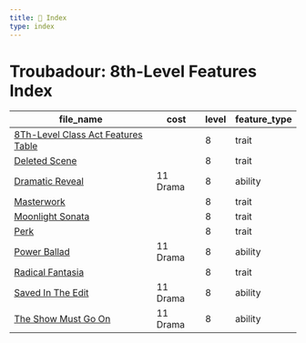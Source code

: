 ```yaml
---
title: 📑 Index
type: index
---
```


# Troubadour: 8th-Level Features Index

| file_name                                                                           | cost     | level | feature_type |
| ----------------------------------------------------------------------------------- | -------- | ----- | ------------ |
| [8Th-Level Class Act Features Table](../8Th-Level%20Class%20Act%20Features%20Table) |          | 8     | trait        |
| [Deleted Scene](../Deleted%20Scene)                                                 |          | 8     | trait        |
| [Dramatic Reveal](../Dramatic%20Reveal)                                             | 11 Drama | 8     | ability      |
| [Masterwork](../Masterwork)                                                         |          | 8     | trait        |
| [Moonlight Sonata](../Moonlight%20Sonata)                                           |          | 8     | trait        |
| [Perk](../Perk)                                                                     |          | 8     | trait        |
| [Power Ballad](../Power%20Ballad)                                                   | 11 Drama | 8     | ability      |
| [Radical Fantasia](../Radical%20Fantasia)                                           |          | 8     | trait        |
| [Saved In The Edit](../Saved%20In%20The%20Edit)                                     | 11 Drama | 8     | ability      |
| [The Show Must Go On](../The%20Show%20Must%20Go%20On)                               | 11 Drama | 8     | ability      |
